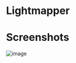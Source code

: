 # Lightmapper

# Screenshots
![image](https://github.com/hipiPan/GearEngine/blob/main/Screenshots/1.png)